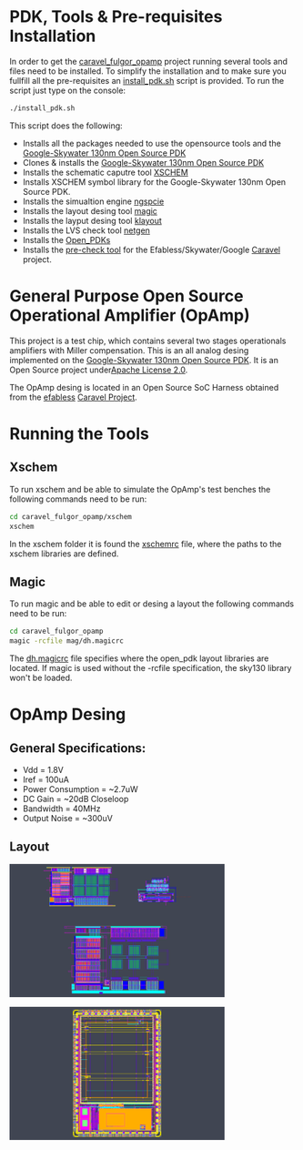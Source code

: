 # PDK, Tools & Pre-requisites Installation
In order to get the [caravel_fulgor_opamp](https://github.com/diegohernando/caravel_fulgor_opamp) project running several tools and files need to be installed. To simplify the installation and to make sure you fullfill all the pre-requisites an [install_pdk.sh](install_pdk.sh) script is provided. To run the script just type on the console:

```bash
./install_pdk.sh
```

This script does the following:
 - Installs all the packages needed to use the opensource tools and the [Google-Skywater 130nm Open Source PDK](https://github.com/google/skywater-pdk)
 - Clones & installs the [Google-Skywater 130nm Open Source PDK](https://github.com/google/skywater-pdk)
 - Installs the schematic caputre tool [XSCHEM](https://xschem.sourceforge.io/stefan/index.html)
 - Installs XSCHEM symbol library for the Google-Skywater 130nm Open Source PDK.
 - Installs the simualtion engine [ngspcie](http://ngspice.sourceforge.net/)
 - Installs the layout desing tool [magic](http://opencircuitdesign.com/magic/index.html)
 - Installs the layput desing tool [klayout](https://www.klayout.de/)
 - Installs the LVS check tool [netgen](http://opencircuitdesign.com/netgen/index.html)
 - Installs the [Open_PDKs](http://opencircuitdesign.com/open_pdks/index.html)
 - Installs the [pre-check tool](https://github.com/efabless/open_mpw_precheck) for the Efabless/Skywater/Google [Caravel](https://github.com/efabless/caravel) project.
 
# General Purpose Open Source Operational Amplifier (OpAmp)
This project is a test chip, which contains several two stages operationals amplifiers with Miller compensation. This is an all analog desing implemented on the [Google-Skywater 130nm Open Source PDK](https://skywater-pdk.readthedocs.io/en/latest/). It is an Open Source project under[Apache License 2.0](LICENSE).

The OpAmp desing is located in an Open Source SoC Harness obtained from the [efabless](https://efabless.com/) [Caravel Project](https://github.com/efabless/caravel). 

# Running the Tools
## Xschem
To run xschem and be able to simulate the OpAmp's test benches the following commands need to be run:

```bash
cd caravel_fulgor_opamp/xschem
xschem
```
In the xschem folder it is found the [xschemrc](xschem/xschemrc) file, where the paths to the xschem libraries are defined.

## Magic
To run magic and be able to edit or desing a layout the following commands need to be run:

```bash
cd caravel_fulgor_opamp
magic -rcfile mag/dh.magicrc
```
The [dh.magicrc](mag/dh.magicrc) file specifies where the open_pdk layout libraries are located. If magic is used without the -rcfile specification, the sky130 library won't be loaded.


# OpAmp Desing
## General Specifications:
 - Vdd = 1.8V
 - Iref = 100uA
 - Power Consumption = ~2.7uW
 - DC Gain = ~20dB Closeloop 
 - Bandwidth = 40MHz
 - Output Noise = ~300uV

## Layout 
<p align=”center”>
<img src="/doc/images/layouts.png" width="75%" height="75%"> 
</p>

<p align=”center”>
<img src="/doc/images/caravel_layout.png" width="75%" height="75%"> 
</p>


